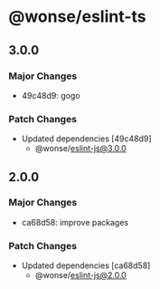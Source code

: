# @wonse/eslint-ts

## 3.0.0

### Major Changes

- 49c48d9: gogo

### Patch Changes

- Updated dependencies [49c48d9]
  - @wonse/eslint-js@3.0.0

## 2.0.0

### Major Changes

- ca68d58: improve packages

### Patch Changes

- Updated dependencies [ca68d58]
  - @wonse/eslint-js@2.0.0
